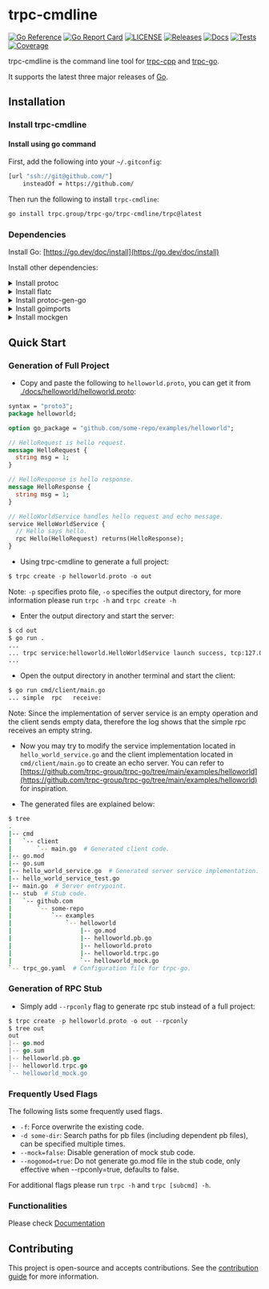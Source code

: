 # trpc-cmdline

[![Go Reference](https://pkg.go.dev/badge/github.com/trpc.group/trpc-cmdline.svg)](https://pkg.go.dev/github.com/trpc.group/trpc-cmdline)
[![Go Report Card](https://goreportcard.com/badge/github.com/trpc.group/trpc-go/trpc-cmdline)](https://goreportcard.com/report/github.com/trpc.group/trpc-go/trpc-cmdline)
[![LICENSE](https://img.shields.io/github/license/trpc.group/trpc-cmdline.svg?style=flat-square)](https://github.com/trpc.group/trpc-cmdline/blob/main/LICENSE)
[![Releases](https://img.shields.io/github/release/trpc.group/trpc-cmdline.svg?style=flat-square)](https://github.com/trpc.group/trpc-cmdline/releases)
[![Docs](https://img.shields.io/badge/docs-latest-green)](http://test.trpc.group.woa.com/docs/)
[![Tests](https://github.com/trpc.group/trpc-cmdline/actions/workflows/prc.yaml/badge.svg)](https://github.com/trpc.group/trpc-cmdline/actions/workflows/prc.yaml)
[![Coverage](https://codecov.io/gh/trpc.group/trpc-cmdline/branch/main/graph/badge.svg)](https://app.codecov.io/gh/trpc.group/trpc-cmdline/tree/main)

trpc-cmdline is the command line tool for [trpc-cpp](https://github.com/trpc-group/trpc-cpp) and [trpc-go](https://github.com/trpc-group/trpc-go).

It supports the latest three major releases of [Go](https://go.dev/doc/devel/release).

## Installation

### Install trpc-cmdline

#### Install using go command

First, add the following into your `~/.gitconfig`:

```bash
[url "ssh://git@github.com/"]
    insteadOf = https://github.com/
```

Then run the following to install `trpc-cmdline`:

```bash
go install trpc.group/trpc-go/trpc-cmdline/trpc@latest
```

<!-- #### Install from release

<details><summary>Click to show the bash script</summary><br><pre>
$ TAG="v0.0.1" # Choose tag.
$ OS=linux # Choose from "linux", "darwin" or "windows".
$ wget -O trpc https://github.com/trpc-group/trpc-cmdline/releases/download/${TAG}/trpc_${OS}
$ mkdir -p ~/go/bin && chmod +x trpc && mv trpc ~/go/bin
$ export PATH=~/go/bin:$PATH # Add this to your `~/.bashrc`.
</pre></details> -->

### Dependencies

Install Go: [https://go.dev/doc/install](https://go.dev/doc/install)

Install other dependencies:
 <!-- by using one of the following methods.

#### Using trpc setup

After installation of trpc-cmdline, simply running `trpc setup` will automatically install all the dependencies. 

#### Install separately -->

<details><summary>Install protoc </summary><br><pre>
$ # Reference: https://grpc.io/docs/protoc-installation/
$ PB_REL="https://github.com/protocolbuffers/protobuf/releases"
$ curl -LO $PB_REL/download/v3.15.8/protoc-3.15.8-linux-x86_64.zip
$ unzip -o protoc-3.15.8-linux-x86_64.zip -d $HOME/.local
$ export PATH=~/.local/bin:$PATH # Add this to your `~/.bashrc`.
$ protoc --version
libprotoc 3.15.8
</pre></details>

<details><summary>Install flatc </summary><br><pre>
$ # Reference: https://github.com/google/flatbuffers/releases
$ wget https://github.com/google/flatbuffers/releases/download/v23.5.26/Linux.flatc.binary.g++-10.zip
$ unzip -o Linux.flatc.binary.g++-10.zip -d $HOME/.bin
$ export PATH=~/.bin:$PATH # Add this to your `~/.bashrc`.
$ flatc --version
flatc version 23.5.26
</pre></details>

<details><summary>Install protoc-gen-go</summary><br><pre>
$ # Reference: https://grpc.io/docs/languages/go/quickstart/
$ go install google.golang.org/protobuf/cmd/protoc-gen-go@latest
</pre></details>

<details><summary>Install goimports</summary><br><pre>
$ go install golang.org/x/tools/cmd/goimports@latest
</pre></details>

<details><summary>Install mockgen</summary><br><pre>
$ # Reference: https://github.com/uber-go/mock
$ go install go.uber.org/mock/mockgen@latest
</pre></details>


## Quick Start

### Generation of Full Project

* Copy and paste the following to `helloworld.proto`, you can get it from [./docs/helloworld/helloworld.proto](./docs/helloworld/helloworld.proto):

```protobuf
syntax = "proto3";
package helloworld;

option go_package = "github.com/some-repo/examples/helloworld";

// HelloRequest is hello request.
message HelloRequest {
  string msg = 1;
}

// HelloResponse is hello response.
message HelloResponse {
  string msg = 1;
}

// HelloWorldService handles hello request and echo message.
service HelloWorldService {
  // Hello says hello.
  rpc Hello(HelloRequest) returns(HelloResponse);
}
```

* Using trpc-cmdline to generate a full project:
```go
$ trpc create -p helloworld.proto -o out
```

Note: `-p` specifies proto file, `-o` specifies the output directory, 
for more information please run `trpc -h` and `trpc create -h`

* Enter the output directory and start the server:
```bash
$ cd out
$ go run .
...
... trpc service:helloworld.HelloWorldService launch success, tcp:127.0.0.1:8000, serving ...
...
```

* Open the output directory in another terminal and start the client:
```bash
$ go run cmd/client/main.go 
... simple  rpc   receive: 
```

Note: Since the implementation of server service is an empty operation and the client sends empty data, therefore the log shows that the simple rpc receives an empty string.

* Now you may try to modify the service implementation located in `hello_world_service.go` and the client implementation located in `cmd/client/main.go` to create an echo server. You can refer to [https://github.com/trpc-group/trpc-go/tree/main/examples/helloworld](https://github.com/trpc-group/trpc-go/tree/main/examples/helloworld) for inspiration.

* The generated files are explained below:

```bash
$ tree
.
|-- cmd
|   `-- client
|       `-- main.go  # Generated client code.
|-- go.mod
|-- go.sum
|-- hello_world_service.go  # Generated server service implementation.
|-- hello_world_service_test.go
|-- main.go  # Server entrypoint.
|-- stub  # Stub code.
|   `-- github.com
|       `-- some-repo
|           `-- examples
|               `-- helloworld
|                   |-- go.mod
|                   |-- helloworld.pb.go
|                   |-- helloworld.proto
|                   |-- helloworld.trpc.go
|                   `-- helloworld_mock.go
`-- trpc_go.yaml  # Configuration file for trpc-go.
```

### Generation of RPC Stub

* Simply add `--rpconly` flag to generate rpc stub instead of a full project:
```go
$ trpc create -p helloworld.proto -o out --rpconly
$ tree out
out
|-- go.mod
|-- go.sum
|-- helloworld.pb.go
|-- helloworld.trpc.go
`-- helloworld_mock.go
```

### Frequently Used Flags

The following lists some frequently used flags.

* `-f`: Force overwrite the existing code.
* `-d some-dir`: Search paths for pb files (including dependent pb files), can be specified multiple times.
* `--mock=false`: Disable generation of mock stub code.
* `--nogomod=true`: Do not generate go.mod file in the stub code, only effective when --rpconly=true, defaults to false.

For additional flags please run `trpc -h` and `trpc [subcmd] -h`.

### Functionalities

Please check [Documentation](./docs/)

## Contributing

This project is open-source and accepts contributions. See the [contribution guide](CONTRIBUTING.md) for more information.
